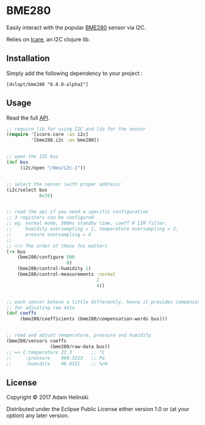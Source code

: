 # BME280

Easily interact with the popular [BME280](https://www.bosch-sensortec.com/bst/products/all_products/bme280)
sensor via I2C.

Relies on [Icare](https://github.com/dvlopt/icare), an I2C clojure lib.

## Installation

Simply add the following dependency to your project :

    [dvlopt/bme280 "0.0.0-alpha2"]

## Usage

Read the full [API](https://dvlopt.github.io/doc/bme280.clj/index.html).

```clj
;; require lib for using I2C and lib for the sensor
(require '[icare.core :as i2c]
         '[bme280.i2c :as bme280])


;; open the I2C bus
(def bus
     (i2c/open "/dev/i2c-1"))


;; select the sensor (with proper address)
(i2c/select bus
            0x76)


;; read the api if you need a specific configuration
;; 3 registers can be configured
;; eg. normal mode, 500ms standby time, coeff 0 IIR filter,
;;     humidity oversampling = 1, temperature oversampling = 2,
;;     presure oversampling = 4
;;
;; <!> The order of these fns matters
(-> bus
    (bme280/configure 500
                      0)
    (bme280/control-humidity 1)
    (bme280/control-measurements :normal
                                 2
                                 4))


;; each sensor behave a little differently, hence it provides compensation words
;; for adjusting raw data
(def coeffs
     (bme280/coefficients (bme280/compensation-words bus)))


;; read and adjust temperature, pressure and humidity
(bme280/sensors coeffs
                (bme280/raw-data bus))
;; => {:temperature 23.3       ;; °C
;;     :pressure    960.3223   ;; Pa
;;     :humidity    46.932}    ;; %rH
```

## License

Copyright © 2017 Adam Helinski

Distributed under the Eclipse Public License either version 1.0 or (at
your option) any later version.
